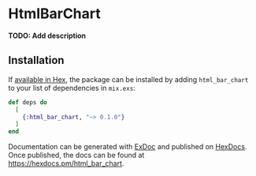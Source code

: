 # HtmlBarChart

**TODO: Add description**

## Installation

If [available in Hex](https://hex.pm/docs/publish), the package can be installed
by adding `html_bar_chart` to your list of dependencies in `mix.exs`:

```elixir
def deps do
  [
    {:html_bar_chart, "~> 0.1.0"}
  ]
end
```

Documentation can be generated with [ExDoc](https://github.com/elixir-lang/ex_doc)
and published on [HexDocs](https://hexdocs.pm). Once published, the docs can
be found at <https://hexdocs.pm/html_bar_chart>.

